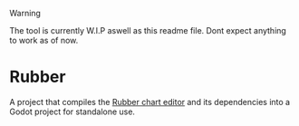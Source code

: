 > [!WARNING]
> The tool is currently W.I.P aswell as this readme file.
> Dont expect anything to work as of now.

# Rubber

A project that compiles the [Rubber chart editor](https://github.com/RubiconTeam/rubber_charter) and its dependencies into a Godot project for standalone use.
